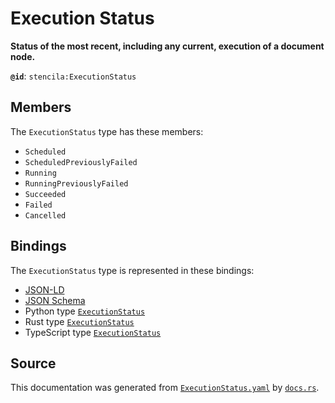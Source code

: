 # Execution Status

**Status of the most recent, including any current, execution of a document node.**

**`@id`**: `stencila:ExecutionStatus`

## Members

The `ExecutionStatus` type has these members:

- `Scheduled`
- `ScheduledPreviouslyFailed`
- `Running`
- `RunningPreviouslyFailed`
- `Succeeded`
- `Failed`
- `Cancelled`

## Bindings

The `ExecutionStatus` type is represented in these bindings:

- [JSON-LD](https://stencila.org/ExecutionStatus.jsonld)
- [JSON Schema](https://stencila.org/ExecutionStatus.schema.json)
- Python type [`ExecutionStatus`](https://github.com/stencila/stencila/blob/main/python/python/stencila/types/execution_status.py)
- Rust type [`ExecutionStatus`](https://github.com/stencila/stencila/blob/main/rust/schema/src/types/execution_status.rs)
- TypeScript type [`ExecutionStatus`](https://github.com/stencila/stencila/blob/main/typescript/src/types/ExecutionStatus.ts)

## Source

This documentation was generated from [`ExecutionStatus.yaml`](https://github.com/stencila/stencila/blob/main/schema/ExecutionStatus.yaml) by [`docs.rs`](https://github.com/stencila/stencila/blob/main/rust/schema-gen/src/docs.rs).
